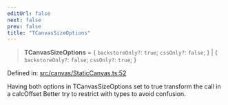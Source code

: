 ```yaml
---
editUrl: false
next: false
prev: false
title: "TCanvasSizeOptions"
---
```


> **TCanvasSizeOptions** = \{ `backstoreOnly?`: `true`; `cssOnly?`: `false`; \} \| \{ `backstoreOnly?`: `false`; `cssOnly?`: `true`; \}

Defined in: [src/canvas/StaticCanvas.ts:52](https://github.com/fabricjs/fabric.js/blob/977f797255d8c56b5b68360b0d45bed33697d2e8/src/canvas/StaticCanvas.ts#L52)

Having both options in TCanvasSizeOptions set to true transform the call in a calcOffset
Better try to restrict with types to avoid confusion.

